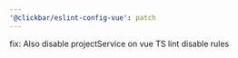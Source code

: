 ```yaml
---
'@clickbar/eslint-config-vue': patch
---
```


fix: Also disable projectService on vue TS lint disable rules
